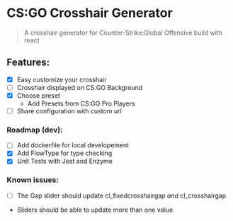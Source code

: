 # CS:GO Crosshair Generator

> A crosshair generator for Counter-Strike:Global Offensive build with react

## Features:
- [x] Easy customize your crosshair
- [ ] Crosshair displayed on CS:GO Background
- [x] Choose preset
  - Add Presets from CS:GO Pro Players
- [ ] Share configuration with custom url

### Roadmap (dev):
- [ ] Add dockerfile for local developement
- [x] Add FlowType for type checking
- [x] Unit Tests with Jest and Enzyme

### Known issues:
- [ ] The Gap slider should update cl_fixedcrosshairgap *and* cl_crosshairgap
 - Sliders should be able to update more than one value

